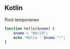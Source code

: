 ## Kotlin
Post temporaneo
~~~php
function hello($name) {   
    $name = "World";
    echo "Hello ".$name."!";
}
~~~